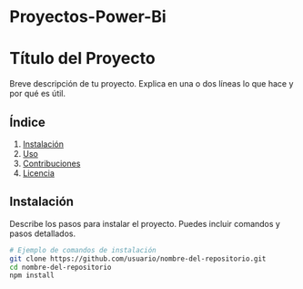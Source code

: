 # Proyectos-Power-Bi
# Título del Proyecto
Breve descripción de tu proyecto. Explica en una o dos líneas lo que hace y por qué es útil.

## Índice
1. [Instalación](#instalación)
2. [Uso](#uso)
3. [Contribuciones](#contribuciones)
4. [Licencia](#licencia)

## Instalación
Describe los pasos para instalar el proyecto. Puedes incluir comandos y pasos detallados.

```bash
# Ejemplo de comandos de instalación
git clone https://github.com/usuario/nombre-del-repositorio.git
cd nombre-del-repositorio
npm install

